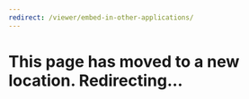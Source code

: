 ```yaml
---
redirect: /viewer/embed-in-other-applications/
---
```

# This page has moved to a new location. Redirecting...